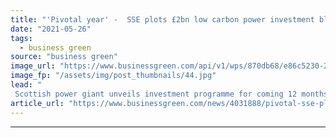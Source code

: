 ```yaml
---
title: "'Pivotal year' -  SSE plots £2bn low carbon power investment blitz in 2021/22"
date: "2021-05-26"
tags: 
  - business green
source: "business green"
image_url: "https://www.businessgreen.com/api/v1/wps/870db68/e86c5230-2e52-4147-9788-408fad75586f/3/FY-Results-2021-2-185x114.jpg"
image_fp: "/assets/img/post_thumbnails/44.jpg"
lead: "
 Scottish power giant unveils investment programme for coming 12 months as it posts a rise in profits during pandemic year ..."
article_url: "https://www.businessgreen.com/news/4031888/pivotal-sse-plots-gbp2bn-low-carbon-power-investment-blitz-2021-22"
---
```


---
